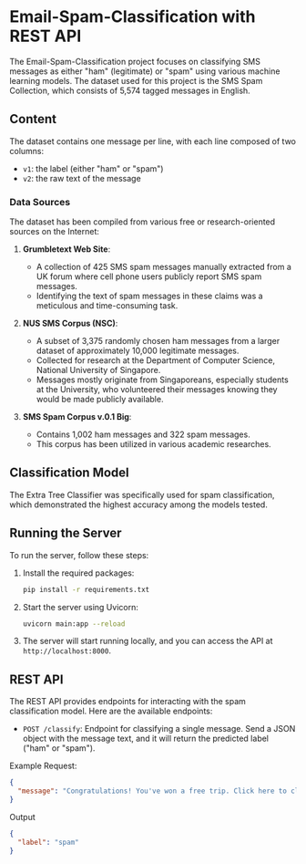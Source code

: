 # Email-Spam-Classification with REST API

The Email-Spam-Classification project focuses on classifying SMS messages as either "ham" (legitimate) or "spam" using various machine learning models. The dataset used for this project is the SMS Spam Collection, which consists of 5,574 tagged messages in English.

## Content

The dataset contains one message per line, with each line composed of two columns:
- `v1`: the label (either "ham" or "spam")
- `v2`: the raw text of the message

### Data Sources

The dataset has been compiled from various free or research-oriented sources on the Internet:

1. **Grumbletext Web Site**:
   - A collection of 425 SMS spam messages manually extracted from a UK forum where cell phone users publicly report SMS spam messages.
   - Identifying the text of spam messages in these claims was a meticulous and time-consuming task.

2. **NUS SMS Corpus (NSC)**:
   - A subset of 3,375 randomly chosen ham messages from a larger dataset of approximately 10,000 legitimate messages.
   - Collected for research at the Department of Computer Science, National University of Singapore.
   - Messages mostly originate from Singaporeans, especially students at the University, who volunteered their messages knowing they would be made publicly available.

3. **SMS Spam Corpus v.0.1 Big**:
   - Contains 1,002 ham messages and 322 spam messages.
   - This corpus has been utilized in various academic researches.

## Classification Model

The Extra Tree Classifier was specifically used for spam classification, which demonstrated the highest accuracy among the models tested.

## Running the Server

To run the server, follow these steps:

1. Install the required packages:
    ```sh
    pip install -r requirements.txt
    ```

2. Start the server using Uvicorn:
    ```sh
    uvicorn main:app --reload
    ```

3. The server will start running locally, and you can access the API at `http://localhost:8000`.

## REST API

The REST API provides endpoints for interacting with the spam classification model. Here are the available endpoints:

- `POST /classify`: Endpoint for classifying a single message. Send a JSON object with the message text, and it will return the predicted label ("ham" or "spam").

Example Request:
```json
{
  "message": "Congratulations! You've won a free trip. Click here to claim your prize."
}
```

Output
```json
{
  "label": "spam"
}
```

